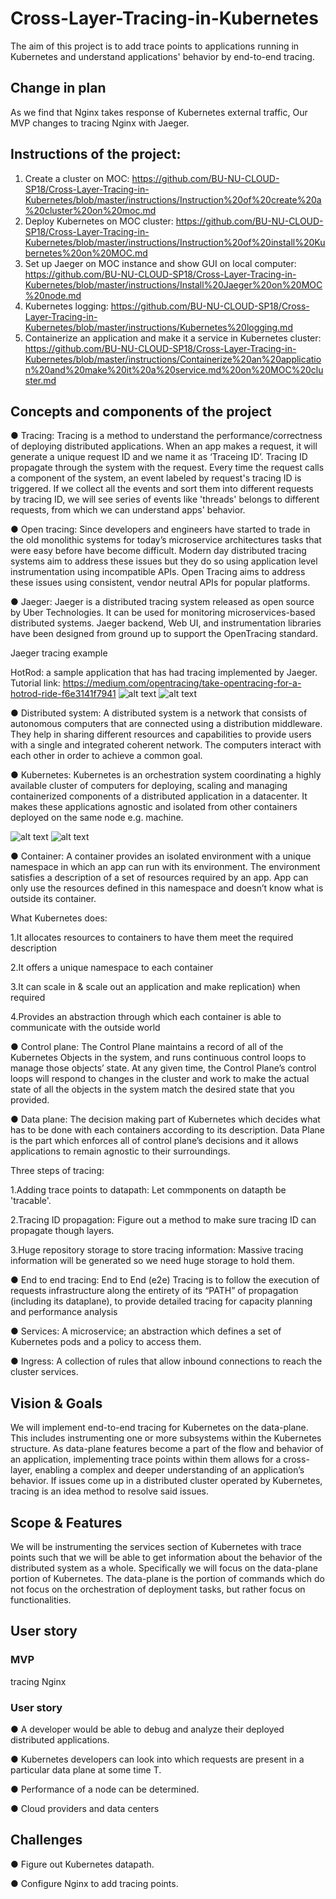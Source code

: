 # Cross-Layer-Tracing-in-Kubernetes
The aim of this project is to add trace points to applications running in Kubernetes and understand applications' behavior by end-to-end tracing.

## Change in plan
As we find that Nginx takes response of Kubernetes external traffic, Our MVP changes to tracing Nginx with Jaeger. 

## Instructions of the project:
1. Create a cluster on MOC: https://github.com/BU-NU-CLOUD-SP18/Cross-Layer-Tracing-in-Kubernetes/blob/master/instructions/Instruction%20of%20create%20a%20cluster%20on%20moc.md
2. Deploy Kubernetes on MOC cluster: https://github.com/BU-NU-CLOUD-SP18/Cross-Layer-Tracing-in-Kubernetes/blob/master/instructions/Instruction%20of%20install%20Kubernetes%20on%20MOC.md
3. Set up Jaeger on MOC instance and show GUI on local computer: https://github.com/BU-NU-CLOUD-SP18/Cross-Layer-Tracing-in-Kubernetes/blob/master/instructions/Install%20Jaeger%20on%20MOC%20node.md
4. Kubernetes logging: https://github.com/BU-NU-CLOUD-SP18/Cross-Layer-Tracing-in-Kubernetes/blob/master/instructions/Kubernetes%20logging.md
5. Containerize an application and make it a service in Kubernetes cluster: https://github.com/BU-NU-CLOUD-SP18/Cross-Layer-Tracing-in-Kubernetes/blob/master/instructions/Containerize%20an%20application%20and%20make%20it%20a%20service.md%20on%20MOC%20cluster.md


## Concepts and components of the project
●	Tracing: Tracing is a method to understand the performance/correctness of deploying distributed applications. When an app makes a request, it will generate a unique request ID and we name it as ‘Traceing ID’. Tracing ID propagate through the system with the request. Every time the request calls a component of the system, an event labeled by request's tracing ID is triggered. If we collect all the events and sort them into different requests by tracing ID, we will see series of events like 'threads' belongs to different requests, from which we can understand apps' behavior.

●	Open tracing: Since developers and engineers have started to trade in the old monolithic systems for today’s microservice architectures tasks that were easy before have become difficult. Modern day distributed tracing systems aim to address these issues but they do so using application level instrumentation using incompatible APIs. Open Tracing aims to address these issues using consistent, vendor neutral APIs for popular platforms.

●	Jaeger: Jaeger is a distributed tracing system released as open source by Uber Technologies. It can be used for monitoring microservices-based distributed systems. Jaeger backend, Web UI, and instrumentation libraries have been designed from ground up to support the OpenTracing standard.

   Jaeger tracing example
        
   HotRod: a sample application that has had tracing implemented by Jaeger.
        Tutorial link: https://medium.com/opentracing/take-opentracing-for-a-hotrod-ride-f6e3141f7941
        ![alt text](https://github.com/BU-NU-CLOUD-SP18/Cross-Layer-Tracing-in-Kubernetes/blob/master/images/screen_shot_2018-04-29_at_10.42.08_pm.png)
        ![alt text](https://github.com/BU-NU-CLOUD-SP18/Cross-Layer-Tracing-in-Kubernetes/blob/master/images/Screen%20Shot%202018-04-29%20at%2010.43.02%20PM.png)

●	Distributed system: A distributed system is a network that consists of autonomous computers that are connected using a distribution middleware. They help in sharing different resources and capabilities to provide users with a single and integrated coherent network. The computers interact with each other in order to achieve a common goal.

●	Kubernetes: Kubernetes is an orchestration system coordinating a highly available cluster of computers for deploying, scaling and managing containerized components of a distributed application in a datacenter. It makes these applications agnostic and isolated from other containers deployed on the same node e.g. machine. 

![alt text](https://github.com/BU-NU-CLOUD-SP18/Cross-Layer-Tracing-in-Kubernetes/blob/master/images/kube%20arch.png)
![alt text](https://github.com/BU-NU-CLOUD-SP18/Cross-Layer-Tracing-in-Kubernetes/blob/master/images/kube%20arch2.png)

●	Container: A container provides an isolated environment with a unique namespace in which an app can run with its environment. The environment satisfies a description of a set of resources required by an app. App can only use the resources defined in this namespace and doesn’t know what is outside its container.



What Kubernetes does:

1.It allocates resources to containers to have them meet the required description

2.It offers a unique namespace to each container

3.It can scale in & scale out an application and make replication) when required

4.Provides an abstraction through which each container is able to communicate with the outside world

●	Control plane: The Control Plane maintains a record of all of the Kubernetes Objects in the system, and runs continuous control loops to manage those objects’ state. At any given time, the Control Plane’s control loops will respond to changes in the cluster and work to make the actual state of all the objects in the system match the desired state that you provided.

● Data plane: The decision making part of Kubernetes which decides what has to be done with each containers according to its description. Data Plane is the part which enforces all of control plane’s decisions and it allows applications to remain agnostic to their surroundings.


Three steps of tracing:

1.Adding trace points to datapath: Let commponents on datapth be 'tracable'. 

2.Tracing ID propagation: Figure out a method to make sure tracing ID can propagate though layers.

3.Huge repository storage to store tracing information: Massive tracing information will be generated so we need huge storage to hold them.

●	End to end tracing: End to End (e2e) Tracing is to follow the execution of requests infrastructure along the entirety of its  “PATH” of propagation (including its dataplane), to provide detailed tracing for capacity planning and performance analysis

●	Services: A microservice; an abstraction which defines a set of Kubernetes pods and a policy to access them.

●	Ingress: A collection of rules that allow inbound connections to reach the cluster services.

## Vision & Goals
We will implement end-to-end tracing for Kubernetes on the data-plane. This includes instrumenting one or more subsystems within the Kubernetes structure. As data-plane features become a part of the flow and behavior of an application, implementing trace points within them allows for a cross-layer, enabling a complex and deeper understanding of an application’s behavior.  If issues come up in a distributed cluster operated by Kubernetes, tracing is an idea method to resolve said issues.


## Scope & Features
We will be instrumenting the services section of Kubernetes with trace points such that we will be able to get information about the behavior of the distributed system as a whole. Specifically we will focus on the data-plane portion of Kubernetes.  The data-plane is the portion of commands which do not focus on the orchestration of deployment tasks, but rather focus on functionalities.

## User story
### MVP
tracing Nginx 
### User story
●	A developer would be able to debug and analyze their deployed distributed applications.

●	Kubernetes developers can look into which requests are present in a particular data plane at some time T.

●	Performance of a node can be determined.

●	Cloud providers and data centers

## Challenges
● Figure out Kubernetes datapath.

● Configure Nginx to add tracing points.




